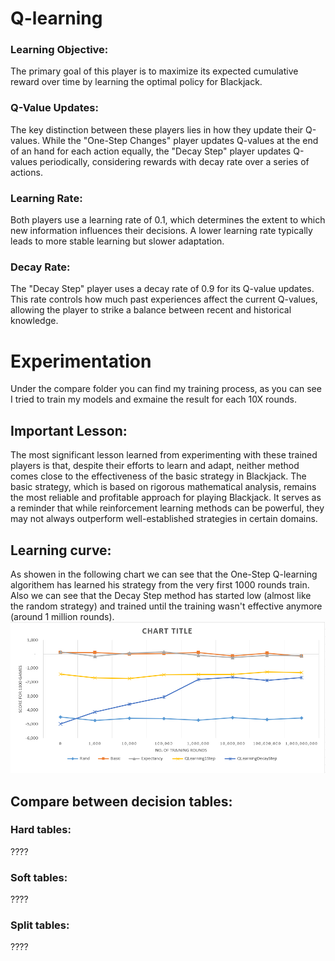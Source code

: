 # Q-learning
### Learning Objective:
The primary goal of this player is to maximize its expected cumulative reward over time by learning the optimal policy for Blackjack.

### Q-Value Updates:
The key distinction between these players lies in how they update their Q-values.
While the "One-Step Changes" player updates Q-values at the end of an hand for each action equally,
the "Decay Step" player updates Q-values periodically, considering rewards with decay rate over a series of actions.

### Learning Rate:
Both players use a learning rate of 0.1,
which determines the extent to which new information influences their decisions.
A lower learning rate typically leads to more stable learning but slower adaptation.

### Decay Rate:
The "Decay Step" player uses a decay rate of 0.9 for its Q-value updates.
This rate controls how much past experiences affect the current Q-values,
allowing the player to strike a balance between recent and historical knowledge.

# Experimentation
Under the compare folder you can find my training process, as you can see I tried to train my models and exmaine the result for each 10X rounds.

## Important Lesson:
The most significant lesson learned from experimenting with these trained players is that, despite their efforts to learn and adapt, neither method comes close to the effectiveness of the basic strategy in Blackjack. The basic strategy, which is based on rigorous mathematical analysis, remains the most reliable and profitable approach for playing Blackjack. It serves as a reminder that while reinforcement learning methods can be powerful, they may not always outperform well-established strategies in certain domains.

## Learning curve:
As showen in the following chart we can see that the One-Step Q-learning algorithem has learned his strategy from the very first 1000 rounds train.  
Also we can see that the Decay Step method has started low (almost like the random strategy) and trained until the training wasn't effective anymore (around 1 million rounds).
![Comparison graph](https://github.com/Bar-A-94/BlackJack/blob/master/compare/compare%201000%20games%20for%20each%20training%20session.png?raw=true)

## Compare between decision tables:
### Hard tables:
????
### Soft tables:
????
### Split tables:
????
